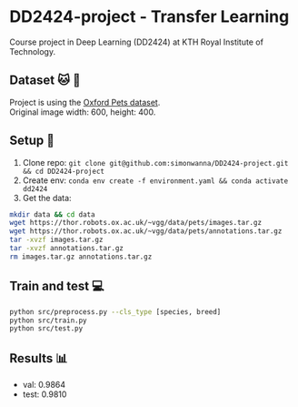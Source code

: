 # DD2424-project - Transfer Learning
Course project in Deep Learning (DD2424) at KTH Royal Institute of Technology.

## Dataset :cat: :dog:
Project is using the [Oxford Pets dataset](https://www.robots.ox.ac.uk/~vgg/data/pets/). \
Original image width: 600, height: 400.

## Setup :rocket:
1) Clone repo: `git clone git@github.com:simonwanna/DD2424-project.git && cd DD2424-project` 
2) Create env: `conda env create -f environment.yaml && conda activate dd2424`
3) Get the data:

```bash
mkdir data && cd data
wget https://thor.robots.ox.ac.uk/~vgg/data/pets/images.tar.gz
wget https://thor.robots.ox.ac.uk/~vgg/data/pets/annotations.tar.gz
tar -xvzf images.tar.gz
tar -xvzf annotations.tar.gz
rm images.tar.gz annotations.tar.gz
```

## Train and test :computer:
```bash
python src/preprocess.py --cls_type [species, breed]
python src/train.py
python src/test.py
```

## Results :bar_chart:
- val: 0.9864
- test: 0.9810